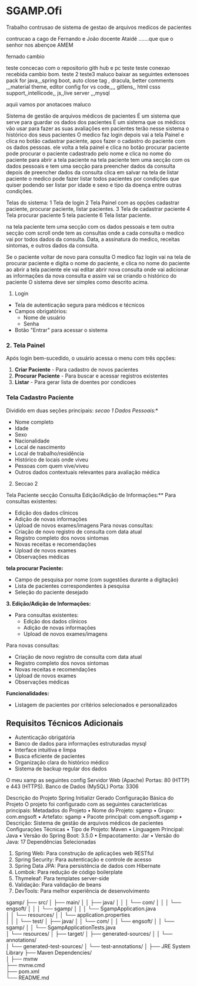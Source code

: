 # SGAMP.Ofi
Trabalho contrusao de sistema de gestao de arquivos medicos de pacientes
 
contrucao a cago de Fernando e João docente Ataidé .......que que o senhor nos abençoe
AMEM


fernado cambio


teste concecao com o repositorio gith hub e pc teste teste
conexao recebida cambio bom.
teste 2
teste3
maluco baixar as seguintes extensoes pack for java,,,spring boot, auto close tag , dracula, better comments ,,,material theme, editor config for vs code,,,, gitlens,, html csss support,,intellicode,, js,,live server ,,,mysql




aquii vamos por anotacoes maluco 

Sistema de gestão de arquivos médicos de pacientes
É um sistema que serve para guardar os dados dos pacientes 
É um sistema que os médicos vão usar para fazer as suas avaliações em pacientes terão nesse sistema o histórico dos seus pacientes
O medico faz login 
depois vai a tela Painel e clica no botão cadastrar paciente, 
apos fazer o cadastro do paciente com os dados pessoas.  ele volta a tela painel e clica no botão procurar paciente pode procurar o paciente cadastrado pelo nome e clica no nome do paciente para abrir a tela paciente
na tela paciente tem uma secção com os dados pessoais e tem uma secção para preencher dados da consulta depois de preencher dados da consulta clica em salvar 
na tela de listar paciente o medico pode fazer listar todos pacientes por condições que quiser podendo ser listar por idade e sexo e tipo da doença entre outras condições.

Telas do sistema:
1 Tela de login
2 Tela Painel com as opções cadastrar paciente, procurar paciente, listar pacientes.
3 Tela de cadastrar paciente
4 Tela procurar paciente
5 tela paciente 
6 Tela listar paciente.


na tela paciente tem uma secção com os dados pessoais e tem outra secção com scroll onde tem as consultas onde a cada consulta o medico vai por todos dados da consulta. Data, a assinatura do medico, receitas sintomas, e outros dados da consulta.

Se o paciente voltar de novo para consulta O medico faz login vai na tela de procurar paciente e digita o nome do paciente, e clica no nome do paciente ao abrir a tela paciente ele vai editar abrir nova consulta onde vai adicionar as informações da nova consulta e assim vai se criando o histórico do paciente
O sistema deve ser simples como descrito acima.

1.	Login
- Tela de autenticação segura para médicos e técnicos
- Campos obrigatórios:
  - Nome de usuário
  - Senha
- Botão "Entrar" para acessar o sistema

### 2. Tela Painel
Após login bem-sucedido, o usuário acessa o menu com três opções:
1. **Criar Paciente** - Para cadastro de novos pacientes
2. **Procurar Paciente** - Para buscar e acessar registros existentes
3. **Listar** - Para gerar lista de doentes por condicoes 



### Tela Cadastro Paciente 
Dividido em duas seções principais:
*secao 1 Dados Pessoais:**
- Nome completo
- Idade
- Sexo
- Nacionalidade
- Local de nascimento
- Local de trabalho/residência
- Histórico de locais onde viveu
- Pessoas com quem vive/viveu
- Outros dados contextuais relevantes para avaliação médica

2.	Seccao 2 

Tela Paciente
secção Consulta 
Edição/Adição de Informações:**
 Para consultas existentes:
  - Edição dos dados clínicos
  - Adição de novas informações
  - Upload de novos exames/imagens
Para novas consultas:
  - Criação de novo registro de consulta com data atual
  - Registro completo dos novos sintomas
  - Novas receitas e recomendações
  - Upload de novos exames
  - Observações médicas

**tela procurar Paciente:**
- Campo de pesquisa por nome (com sugestões durante a digitação)
- Lista de pacientes correspondentes à pesquisa
- Seleção do paciente desejado

**3. Edição/Adição de Informações:**
- Para consultas existentes:
  - Edição dos dados clínicos
  - Adição de novas informações
  - Upload de novos exames/imagens

 Para novas consultas:
  - Criação de novo registro de consulta com data atual
  - Registro completo dos novos sintomas
  - Novas receitas e recomendações
  - Upload de novos exames
  - Observações médicas




**Funcionalidades:**
- Listagem de pacientes por critérios selecionados e personalizados

## Requisitos Técnicos Adicionais
   - Autenticação obrigatória
   - Banco de dados para informações estruturadas mysql
   - Interface intuitiva e limpa
   - Busca eficiente de pacientes
   - Organização clara do histórico médico
   - Sistema de backup regular dos dados



 



O meu xamp as seguintes config
Servidor Web (Apache) Portas: 80 (HTTP) e 443 (HTTPS).
Banco de Dados (MySQL) Porta: 3306 



Descrição do Projeto Spring Initializr Gerado
Configuração Básica do Projeto
O projeto foi configurado com as seguintes características principais:
Metadados do Projeto
•	Nome do Projeto: sgamp
•	Grupo: com.engsoft 
•	Artefato: sgamp
•	Pacote principal: com.engsoft.sgamp
•	Descrição: Sistema de gestão de arquivos médicos de pacientes
Configurações Técnicas
•	Tipo de Projeto: Maven
•	Linguagem Principal: Java
•	Versão do Spring Boot: 3.5.0 
•	Empacotamento: Jar 
•	Versão do Java: 17 
Dependências Selecionadas
1.	Spring Web: Para construção de aplicações web RESTful
2.	Spring Security: Para autenticação e controle de acesso
3.	Spring Data JPA: Para persistência de dados com Hibernate
4.	Lombok: Para redução de código boilerplate
5.	Thymeleaf: Para templates server-side
6.	Validação: Para validação de beans
7.	DevTools: Para melhor experiência de desenvolvimento



sgamp/
├── src/
│   ├── main/
│   │   ├── java/
│   │   │   └── com/
│   │   │       └── engsoft/
│   │   │           └── sgamp/
│   │   │               └── SgampApplication.java  
│   │   └── resources/
│   │       └── application.properties  
│   │
│   └── test/
│       ├── java/
│       │   └── com/
│       │       └── engsoft/
│       │           └── sgamp/
│       │               └── SgampApplicationTests.java  
│       └── resources/
│
├── target/
│   ├── generated-sources/
│   │   └── annotations/  
│   └── generated-test-sources/
│       └── test-annotations/
│
├── JRE System Library 
├── Maven Dependencies/  
│
├── mvnw  
├── mvnw.cmd  
├── pom.xml  
└── README.md 
